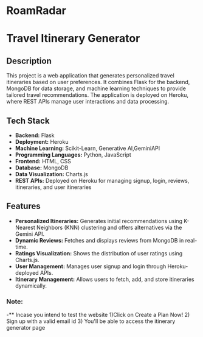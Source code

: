 
# RoamRadar

# Travel Itinerary Generator

## Description

This project is a web application that generates personalized travel itineraries based on user preferences. It combines Flask for the backend, MongoDB for data storage, and machine learning techniques to provide tailored travel recommendations. The application is deployed on Heroku, where REST APIs manage user interactions and data processing.

## Tech Stack

- **Backend:** Flask
- **Deployment:** Heroku
- **Machine Learning:** Scikit-Learn, Generative AI,GeminiAPI
- **Programming Languages:** Python, JavaScript
- **Frontend:** HTML, CSS
- **Database:** MongoDB
- **Data Visualization:** Charts.js
- **REST APIs:** Deployed on Heroku for managing signup, login, reviews, itineraries, and user itineraries

## Features

- **Personalized Itineraries:** Generates initial recommendations using K-Nearest Neighbors (KNN) clustering and offers alternatives via the Gemini API.
- **Dynamic Reviews:** Fetches and displays reviews from MongoDB in real-time.
- **Ratings Visualization:** Shows the distribution of user ratings using Charts.js.
- **User Management:** Manages user signup and login through Heroku-deployed APIs.
- **Itinerary Management:** Allows users to fetch, add, and store itineraries dynamically.

### Note:
-** Incase you intend to test the website 
1)Click on Create a Plan Now!
2) Sign up with a valid email id 
3) You'll be able to access the itinerary generator page
